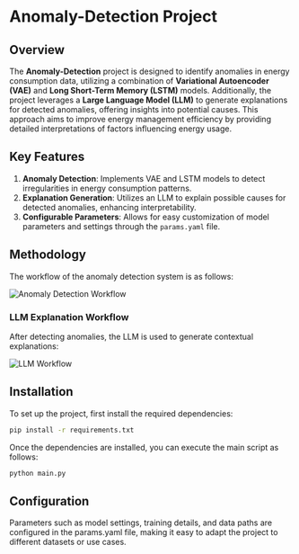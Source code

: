 # Anomaly-Detection Project

## Overview

The **Anomaly-Detection** project is designed to identify anomalies in energy consumption data, utilizing a combination of **Variational Autoencoder (VAE)** and **Long Short-Term Memory (LSTM)** models. Additionally, the project leverages a **Large Language Model (LLM)** to generate explanations for detected anomalies, offering insights into potential causes. This approach aims to improve energy management efficiency by providing detailed interpretations of factors influencing energy usage.

## Key Features

1. **Anomaly Detection**: Implements VAE and LSTM models to detect irregularities in energy consumption patterns.
2. **Explanation Generation**: Utilizes an LLM to explain possible causes for detected anomalies, enhancing interpretability.
3. **Configurable Parameters**: Allows for easy customization of model parameters and settings through the `params.yaml` file.

## Methodology

The workflow of the anomaly detection system is as follows:

![Anomaly Detection Workflow](https://github.com/user-attachments/assets/8280d48c-4b95-484c-8be4-187c80f57145)

### LLM Explanation Workflow

After detecting anomalies, the LLM is used to generate contextual explanations:

![LLM Workflow](https://github.com/user-attachments/assets/cf655289-01dd-4d56-8a31-52266e89ef08)

## Installation

To set up the project, first install the required dependencies:

```bash
pip install -r requirements.txt
```

Once the dependencies are installed, you can execute the main script as follows:

```bash
python main.py
```

## Configuration

Parameters such as model settings, training details, and data paths are configured in the params.yaml file, making it easy to adapt the project to different datasets or use cases.
